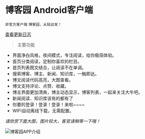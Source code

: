 # 博客园 Android客户端

`非官方客户端` `博客园，从轻出发！`


[查看更新日志](https://github.com/raee/android-cnblogs/blob/master/CHANGES.md)

> 主要功能

- 界面净白风格，夜间模式，专注阅读，给你极简体验。
- 首页分类阅读，定制你喜欢的栏目。
- 首页列表图文结合，让阅读不在单调。
- 搜索博客、博主、新闻、知识库，一触即达。        
- 博文阅读代码高亮，大图查看。
- 博文支持评论、点赞、收藏。
- 博主界面更加清爽，博主动态显示，博客列表，一起来关注大牛吧。
- 新闻阅读、知识库该有的都有了
- 你要的登录！登录！登录！来啦~~~~
- WIFI自动离线下载，无需配置。

*请欣赏下面大图，图片较大，客官请稍等一下哦！*

<img src="https://github.com/raee/android-cnblogs/blob/master/guide.jpg" alt="博客园APP介绍" />


